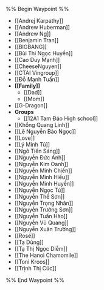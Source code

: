 %% Begin Waypoint %%
- [[Andrej Karpathy]]
- [[Andrew Huberman]]
- [[Andrew Ng]]
- [[Benjamin Tran]]
- [[BIGBANG]]
- [[Bùi Thị Ngọc Huyền]]
- [[Cao Duy Mạnh]]
- [[CheeseNguyen]]
- [[CTAI Vingroup]]
- [[Đỗ Mạnh Tuấn]]
- **[[Family]]**
	- [[Dad]]
	- [[Mom]]
- [[G-Dragon]]
- **Groups**
	- [[12A1 Tam Đảo High school]]
- [[Khổng Quang Linh]]
- [[Lê Nguyễn Bảo Ngọc]]
- [[Love]]
- [[Lý Minh Tú]]
- [[Ngô Tiến Sáng]]
- [[Nguyễn Đức Anh]]
- [[Nguyễn Kim Oanh]]
- [[Nguyễn Minh Chiến]]
- [[Nguyễn Minh Hiếu]]
- [[Nguyễn Minh Huyền]]
- [[Nguyễn Ngọc Tú]]
- [[Nguyễn Thế Sơn]]
- [[Nguyễn Trọng Nhân]]
- [[Nguyễn Trường Sơn]]
- [[Nguyễn Tuấn Hào]]
- [[Nguyễn Vũ Quang]]
- [[Nguyễn Xuân Trường]]
- [[Rosé]]
- [[Tạ Dũng]]
- [[Tạ Thị Ngọc Diễm]]
- [[The Hanoi Chamomile]]
- [[Toni Kroos]]
- [[Trịnh Thị Cúc]]

%% End Waypoint %%